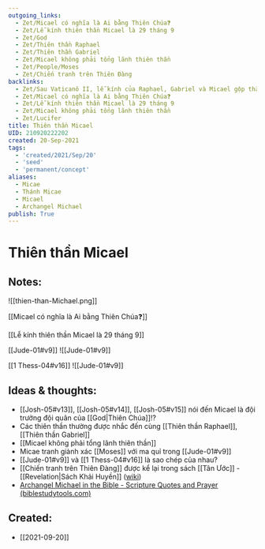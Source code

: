 ```yaml
---
outgoing_links:
  - Zet/Micael có nghĩa là Ai bằng Thiên Chúa❓
  - Zet/Lễ kính thiên thần Micael là 29 tháng 9
  - Zet/God
  - Zet/Thiên thần Raphael
  - Zet/Thiên thần Gabriel
  - Zet/Micael không phải tổng lãnh thiên thần
  - Zet/People/Moses
  - Zet/Chiến tranh trên Thiên Đàng
backlinks:
  - Zet/Sau Vaticanô II, lễ kính của Raphael, Gabriel và Micael gộp thành một
  - Zet/Micael có nghĩa là Ai bằng Thiên Chúa❓
  - Zet/Lễ kính thiên thần Micael là 29 tháng 9
  - Zet/Micael không phải tổng lãnh thiên thần
  - Zet/Lucifer
title: Thiên thần Micael
UID: 210920222202
created: 20-Sep-2021
tags:
  - 'created/2021/Sep/20'
  - 'seed'
  - 'permanent/concept'
aliases:
  - Micae
  - Thánh Micae
  - Micael
  - Archangel Michael
publish: True
---
```

# Thiên thần Micael

## Notes:
![[thien-than-Michael.png]]

[[Micael có nghĩa là Ai bằng Thiên Chúa❓]]

[[Lễ kính thiên thần Micael là 29 tháng 9]]

[[Jude-01#v9]]
![[Jude-01#v9]]

[[1 Thess-04#v16]]
![[Jude-01#v9]]


## Ideas & thoughts:
- [[Josh-05#v13]], [[Josh-05#v14]], [[Josh-05#v15]] nói đến Micael là đội trưởng đội quân của [[God|Thiên Chúa]]!?
- Các thiên thần thường được nhắc đến cùng [[Thiên thần Raphael]], [[Thiên thần Gabriel]]
- [[Micael không phải tổng lãnh thiên thần]]
- Micae tranh giành xác [[Moses]] với ma quỉ trong [[Jude-01#v9]]
- [[Jude-01#v9]] và [[1 Thess-04#v16]] là sao chép của nhau?
- [[Chiến tranh trên Thiên Đàng]] được kể lại trong sách [[Tân Ước]] - [[Revelation|Sách Khải Huyền]] ([wiki](https://vi.wikipedia.org/wiki/T%E1%BB%95ng_l%C3%A3nh_thi%C3%AAn_th%E1%BA%A7n_Micae))
- [Archangel Michael in the Bible - Scripture Quotes and Prayer (biblestudytools.com)](https://www.biblestudytools.com/topical-verses/archangel-michael-in-the-bible/)

## Created:
- [[2021-09-20]]
